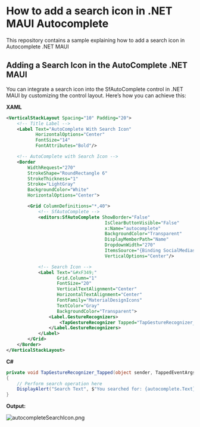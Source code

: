 # How to add a search icon in .NET MAUI Autocomplete
This repository contains a sample explaining how to add a search icon in Autocomplete .NET MAUI

## Adding a Search Icon in the AutoComplete .NET MAUI

You can integrate a search icon into the SfAutoComplete control in .NET MAUI by customizing the control layout. Here’s how you can achieve this:

**XAML**
```xml
<VerticalStackLayout Spacing="10" Padding="20">
    <!-- Title Label -->
    <Label Text="AutoComplete With Search Icon" 
           HorizontalOptions="Center"
           FontSize="14"
           FontAttributes="Bold"/>

    <!-- AutoComplete with Search Icon -->
    <Border  
        WidthRequest="270" 
        StrokeShape="RoundRectangle 6" 
        StrokeThickness="1" 
        Stroke="LightGray"
        BackgroundColor="White"
        HorizontalOptions="Center">

        <Grid ColumnDefinitions="*,40">
            <!-- SfAutoComplete -->
            <editors:SfAutoComplete ShowBorder="False"
                                     IsClearButtonVisible="False"
                                     x:Name="autocomplete"
                                     BackgroundColor="Transparent"
                                     DisplayMemberPath="Name"
                                     DropdownWidth="270"
                                     ItemsSource="{Binding SocialMedias}"
                                     VerticalOptions="Center"/>

            <!-- Search Icon -->
            <Label Text="&#xF349;" 
                   Grid.Column="1" 
                   FontSize="20"  
                   VerticalTextAlignment="Center" 
                   HorizontalTextAlignment="Center"
                   FontFamily="MaterialDesignIcons"
                   TextColor="Gray"
                   BackgroundColor="Transparent">
                <Label.GestureRecognizers>
                    <TapGestureRecognizer Tapped="TapGestureRecognizer_Tapped"/>
                </Label.GestureRecognizers>
            </Label>
        </Grid>
    </Border>
</VerticalStackLayout>
```

**C#**
```csharp
private void TapGestureRecognizer_Tapped(object sender, TappedEventArgs e)
{
    // Perform search operation here
    DisplayAlert("Search Text", $"You searched for: {autocomplete.Text}", "OK");
}
```
**Output:**

![autocompleteSearchIcon.png](https://support.syncfusion.com/kb/agent/attachment/article/17496/inline?token=eyJhbGciOiJodHRwOi8vd3d3LnczLm9yZy8yMDAxLzA0L3htbGRzaWctbW9yZSNobWFjLXNoYTI1NiIsInR5cCI6IkpXVCJ9.eyJpZCI6IjM2NDk2Iiwib3JnaWQiOiIzIiwiaXNzIjoic3VwcG9ydC5zeW5jZnVzaW9uLmNvbSJ9.fdQvyiT0NjPfbkYQjhlwvkQv7vNvdw5fGLqAOQepEHk)
